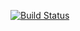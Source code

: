 [![Build Status](https://travis-ci.org/TheChineese/SourcemodTravisCI.svg?branch=master)](https://travis-ci.org/TheChineese/SourcemodTravisCI)